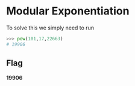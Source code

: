 # Modular Exponentiation
To solve this we simply need to run  
```python
>>> pow(101,17,22663)
# 19906
```
## Flag
**19906**

